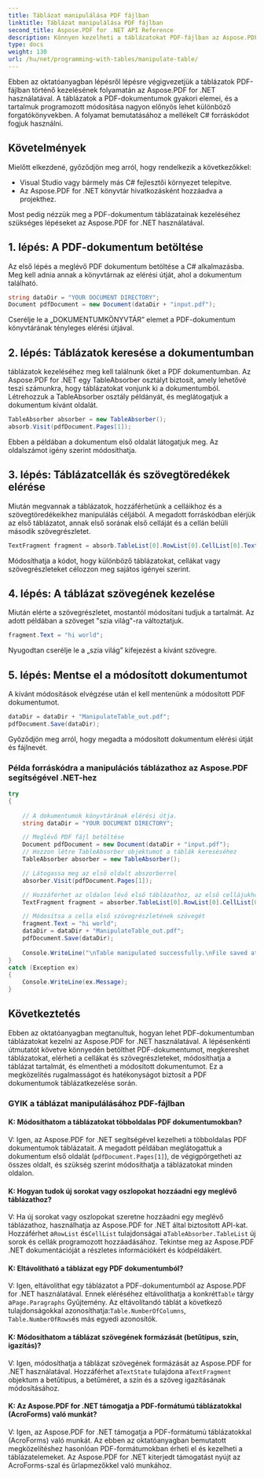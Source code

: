 ```yaml
---
title: Táblázat manipulálása PDF fájlban
linktitle: Táblázat manipulálása PDF fájlban
second_title: Aspose.PDF for .NET API Reference
description: Könnyen kezelheti a táblázatokat PDF-fájlban az Aspose.PDF for .NET segítségével.
type: docs
weight: 130
url: /hu/net/programming-with-tables/manipulate-table/
---
```

Ebben az oktatóanyagban lépésről lépésre végigvezetjük a táblázatok PDF-fájlban történő kezelésének folyamatán az Aspose.PDF for .NET használatával. A táblázatok a PDF-dokumentumok gyakori elemei, és a tartalmuk programozott módosítása nagyon előnyös lehet különböző forgatókönyvekben. A folyamat bemutatásához a mellékelt C# forráskódot fogjuk használni.

## Követelmények

Mielőtt elkezdené, győződjön meg arról, hogy rendelkezik a következőkkel:

- Visual Studio vagy bármely más C# fejlesztői környezet telepítve.
- Az Aspose.PDF for .NET könyvtár hivatkozásként hozzáadva a projekthez.

Most pedig nézzük meg a PDF-dokumentum táblázatainak kezeléséhez szükséges lépéseket az Aspose.PDF for .NET használatával.

## 1. lépés: A PDF-dokumentum betöltése

Az első lépés a meglévő PDF dokumentum betöltése a C# alkalmazásba. Meg kell adnia annak a könyvtárnak az elérési útját, ahol a dokumentum található.

```csharp
string dataDir = "YOUR DOCUMENT DIRECTORY";
Document pdfDocument = new Document(dataDir + "input.pdf");
```

Cserélje le a „DOKUMENTUMKÖNYVTÁR” elemet a PDF-dokumentum könyvtárának tényleges elérési útjával.

## 2. lépés: Táblázatok keresése a dokumentumban

táblázatok kezeléséhez meg kell találnunk őket a PDF dokumentumban. Az Aspose.PDF for .NET egy TableAbsorber osztályt biztosít, amely lehetővé teszi számunkra, hogy táblázatokat vonjunk ki a dokumentumból. Létrehozzuk a TableAbsorber osztály példányát, és meglátogatjuk a dokumentum kívánt oldalát.

```csharp
TableAbsorber absorber = new TableAbsorber();
absorb.Visit(pdfDocument.Pages[1]);
```

Ebben a példában a dokumentum első oldalát látogatjuk meg. Az oldalszámot igény szerint módosíthatja.

## 3. lépés: Táblázatcellák és szövegtöredékek elérése

Miután megvannak a táblázatok, hozzáférhetünk a celláikhoz és a szövegtöredékeikhez manipulálás céljából. A megadott forráskódban elérjük az első táblázatot, annak első sorának első celláját és a cellán belüli második szövegrészletet.

```csharp
TextFragment fragment = absorb.TableList[0].RowList[0].CellList[0].TextFragments[1];
```

Módosíthatja a kódot, hogy különböző táblázatokat, cellákat vagy szövegrészleteket célozzon meg sajátos igényei szerint.

## 4. lépés: A táblázat szövegének kezelése

Miután elérte a szövegrészletet, mostantól módosítani tudjuk a tartalmát. Az adott példában a szöveget "szia világ"-ra változtatjuk.

```csharp
fragment.Text = "hi world";
```

Nyugodtan cserélje le a „szia világ” kifejezést a kívánt szövegre.

## 5. lépés: Mentse el a módosított dokumentumot

A kívánt módosítások elvégzése után el kell mentenünk a módosított PDF dokumentumot.

```csharp
dataDir = dataDir + "ManipulateTable_out.pdf";
pdfDocument.Save(dataDir);
```

Győződjön meg arról, hogy megadta a módosított dokumentum elérési útját és fájlnevét.


### Példa forráskódra a manipulációs táblázathoz az Aspose.PDF segítségével .NET-hez

```csharp
try
{
	
	// A dokumentumok könyvtárának elérési útja.
	string dataDir = "YOUR DOCUMENT DIRECTORY";

	// Meglévő PDF fájl betöltése
	Document pdfDocument = new Document(dataDir + "input.pdf");
	// Hozzon létre TableAbsorber objektumot a táblák kereséséhez
	TableAbsorber absorber = new TableAbsorber();

	// Látogassa meg az első oldalt abszorberrel
	absorber.Visit(pdfDocument.Pages[1]);

	// Hozzáférhet az oldalon lévő első táblázathoz, az első cellájukhoz és a benne lévő szövegrészekhez
	TextFragment fragment = absorber.TableList[0].RowList[0].CellList[0].TextFragments[1];

	// Módosítsa a cella első szövegrészletének szövegét
	fragment.Text = "hi world";
	dataDir = dataDir + "ManipulateTable_out.pdf";
	pdfDocument.Save(dataDir);
	
	Console.WriteLine("\nTable manipulated successfully.\nFile saved at " + dataDir);
}
catch (Exception ex)
{
	Console.WriteLine(ex.Message);
}
```

## Következtetés

Ebben az oktatóanyagban megtanultuk, hogyan lehet PDF-dokumentumban táblázatokat kezelni az Aspose.PDF for .NET használatával. A lépésenkénti útmutatót követve könnyedén betölthet PDF-dokumentumot, megkereshet táblázatokat, elérheti a cellákat és szövegrészleteket, módosíthatja a táblázat tartalmát, és elmentheti a módosított dokumentumot. Ez a megközelítés rugalmasságot és hatékonyságot biztosít a PDF dokumentumok táblázatkezelése során.

### GYIK a táblázat manipulálásához PDF-fájlban

#### K: Módosíthatom a táblázatokat többoldalas PDF dokumentumokban?

V: Igen, az Aspose.PDF for .NET segítségével kezelheti a többoldalas PDF dokumentumok táblázatait. A megadott példában meglátogattuk a dokumentum első oldalát (`pdfDocument.Pages[1]`), de végigpörgetheti az összes oldalt, és szükség szerint módosíthatja a táblázatokat minden oldalon.

#### K: Hogyan tudok új sorokat vagy oszlopokat hozzáadni egy meglévő táblázathoz?

 V: Ha új sorokat vagy oszlopokat szeretne hozzáadni egy meglévő táblázathoz, használhatja az Aspose.PDF for .NET által biztosított API-kat. Hozzáférhet a`RowList` és`CellList` tulajdonságai a`TableAbsorber.TableList` új sorok és cellák programozott hozzáadásához. Tekintse meg az Aspose.PDF .NET dokumentációját a részletes információkért és kódpéldákért.

#### K: Eltávolítható a táblázat egy PDF dokumentumból?

 V: Igen, eltávolíthat egy táblázatot a PDF-dokumentumból az Aspose.PDF for .NET használatával. Ennek eléréséhez eltávolíthatja a konkrét`Table` tárgy a`Page.Paragraphs` Gyűjtemény. Az eltávolítandó táblát a következő tulajdonságokkal azonosíthatja:`Table.NumberOfColumns`, `Table.NumberOfRows`és más egyedi azonosítók.

#### K: Módosíthatom a táblázat szövegének formázását (betűtípus, szín, igazítás)?

 V: Igen, módosíthatja a táblázat szövegének formázását az Aspose.PDF for .NET használatával. Hozzáférhet a`TextState` tulajdona a`TextFragment` objektum a betűtípus, a betűméret, a szín és a szöveg igazításának módosításához.

#### K: Az Aspose.PDF for .NET támogatja a PDF-formátumú táblázatokkal (AcroForms) való munkát?

V: Igen, az Aspose.PDF for .NET támogatja a PDF-formátumú táblázatokkal (AcroForms) való munkát. Az ebben az oktatóanyagban bemutatott megközelítéshez hasonlóan PDF-formátumokban érheti el és kezelheti a táblázatelemeket. Az Aspose.PDF for .NET kiterjedt támogatást nyújt az AcroForms-szal és űrlapmezőkkel való munkához.